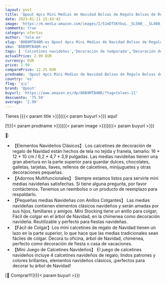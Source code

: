 ```yaml
---
layout: post
title: 'Qpout 4pcs Mini Medias de Navidad Bolsas de Regalo Bolsas de Regalo Pequeñas Medias de Navidad  Relleno de Fiesta de Navidad Calcetines Colgantes para Decoraciones de Árbol de Navidad'
date: 2023-01-11 15:43:42
image: 'https://m.media-amazon.com/images/I/51mDTSKYbuL._SL500_._SL400_.jpg'
comments: true
category: ofertas
author: 'tole.es'
slug: 'B0B9MTB4BR-es Qpout 4pcs Mini Medias de Navidad Bolsas de Regalo Bolsas...'
sku: 'B0B9MTB4BR-es'
tags: [ 'Calcetines navideños','Decoración de temporada','Decoración del hogar','Decoración original para navidad','Hogar y cocina','Medias de navidad','navidad','qpout','🇪🇸', ]
actualPrice: 2.99 EUR
currency: EUR
price: 2.99
comparePrice: 12.25 EUR
prodname: 'Qpout 4pcs Mini Medias de Navidad Bolsas de Regalo Bolsas de Regalo Pequeñas Medias de Navidad  Relleno de Fiesta de Navidad Calcetines Colgantes para Decoraciones de Árbol de Navidad'
country: 'es'
flag: '🇪🇸'
brand: 'Qpout'
buyurl: 'https://www.amazon.es/dp/B0B9MTB4BR/?tag=tolees-21'
descuento: '75.59'
average: '2.99'
---
```


Tienes [{{< param title >}}]({{< param buyurl >}}) aqui!

[![{{< param prodname >}}]({{< param image >}})]({{< param buyurl >}})

🔎:

- 【Elementos Navideños Clásicos】 Los calcetines de decoración de regalo de Navidad están hechos de tela no tejida y franela, tamaño: 16 * 12 * 10 cm / 6,2 * 4,7 * 3,9 pulgadas. Las medias navideñas tienen una gran abertura en la parte superior para guardar dulces, chocolates, galletas, tarjetas, llaves, rellenos de calcetines, minijuguetes y otras decoraciones pequeñas.
- 【Adornos Multifuncionales】 Siempre estamos listos para servirle mini medias navideñas satisfechas. Si tiene alguna pregunta, por favor contáctenos. Tenemos un reembolso o un producto de reemplazo para respaldarlo.
- 【Pequeñas medias Navideñas con Anillos Colgantes】 Las medias navideñas contienen elementos clásicos navideños y serán amadas por sus hijos, familiares y amigos. Mini Stocking tiene un anillo para colgar; Fácil de colgar en el árbol de Navidad, en la chimenea como decoración navideña. Reutilizable y perfecto para fiestas navideñas.
- 【Fácil de Colgar】Los mini calcetines de regalo de Navidad tienen un lazo en la parte superior, lo que hace que las medias tradicionales sean fáciles de colgar. Decora tu oficina, árbol de Navidad, chimenea, perfecto como decoración de fiesta o casa de vacaciones.
- 【Mini Juego de Calcetines Navideños】 El juego de calcetines navideños incluye 4 calcetines navideños de regalo; lindos patrones y colores brillantes, elementos navideños clásicos, ¡perfectos para decorar tu árbol de Navidad!

[🛒 Comprar!!!]({{< param buyurl >}})
